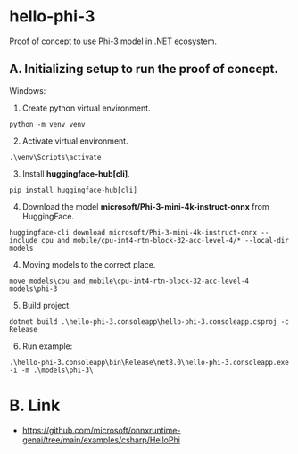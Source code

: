 # hello-phi-3
Proof of concept to use Phi-3 model in .NET ecosystem.

## A. Initializing setup to run the proof of concept.

Windows:

1. Create python virtual environment.

```
python -m venv venv
```
2. Activate virtual environment.

```
.\venv\Scripts\activate
```
3. Install **huggingface-hub[cli]**.

```
pip install huggingface-hub[cli]
```
4. Download the model **microsoft/Phi-3-mini-4k-instruct-onnx** from HuggingFace.

```
huggingface-cli download microsoft/Phi-3-mini-4k-instruct-onnx --include cpu_and_mobile/cpu-int4-rtn-block-32-acc-level-4/* --local-dir models
```
4. Moving models to the correct place.

```
move models\cpu_and_mobile\cpu-int4-rtn-block-32-acc-level-4 models\phi-3
```

5. Build project:

```
dotnet build .\hello-phi-3.consoleapp\hello-phi-3.consoleapp.csproj -c Release
```
6. Run example:

```
.\hello-phi-3.consoleapp\bin\Release\net8.0\hello-phi-3.consoleapp.exe -i -m .\models\phi-3\
```

# B. Link

- https://github.com/microsoft/onnxruntime-genai/tree/main/examples/csharp/HelloPhi